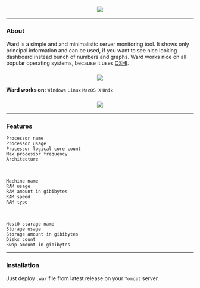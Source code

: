 <h3 align = "center">
  <img src = "https://steamuserimages-a.akamaihd.net/ugc/1012690662470353073/FC58F696881C05DF43E3D45E707E2A35E9176E91/"/>
</h3>

---

### About

Ward is a simple and and minimalistic server monitoring tool. 
It shows only principal information and can be used, if you want to see nice looking dashboard instead bunch of numbers and graphs.
Ward works nice on all popular operating systems, because it uses [OSHI](https://github.com/oshi/oshi).

<h3 align = "center">
  <img src = "https://steamuserimages-a.akamaihd.net/ugc/1021699938952362350/2AFBA3591104BC3B36DEBEC33D8FED4909A0149D/"/>
</h3>

**Ward works on:** `Windows` `Linux` `MacOS X` `Unix`

<h3 align = "center">
  <img src = "https://steamuserimages-a.akamaihd.net/ugc/1021699938952362350/2AFBA3591104BC3B36DEBEC33D8FED4909A0149D/"/>
</h3>

---

 ### Features
    Processor name
    Processor usage
    Processor logical core count
    Max processor frequency
    Architecture

<br>

    Machine name
    RAM usage
    RAM amount in gibibytes
    RAM speed
    RAM type

<br>

    Host0 starage name
    Storage usage
    Storage amount in gibibytes
    Disks count
    Swap amount in gibibytes

---

### Installation
Just deploy `.war` file from latest release on your `Tomcat` server.
